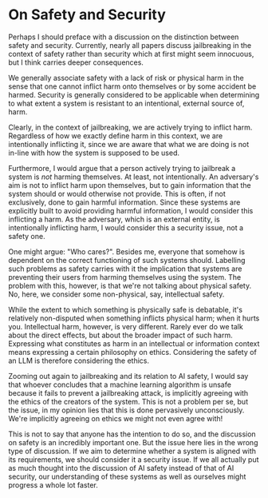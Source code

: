 # On Safety and Security

Perhaps I should preface with a discussion on the distinction between safety and
security. Currently, nearly all papers discuss jailbreaking in the context of
safety rather than security which at first might seem innocuous, but I think
carries deeper consequences.

We generally associate safety with a lack of risk or physical harm in the sense
that one cannot inflict harm onto themselves or by some accident be harmed.
Security is generally considered to be applicable when determining to what
extent a system is resistant to an intentional, external source of, harm.

Clearly, in the context of jailbreaking, we are actively trying to inflict harm.
Regardless of how we exactly define harm in this context, we are intentionally
inflicting it, since we are aware that what we are doing is not in-line with how
the system is supposed to be used.

Furthermore, I would argue that a person actively trying to jailbreak a system
is _not_ harming themselves. At least, not intentionally. An adversary's aim is
not to inflict harm upon themselves, but to gain information that the system
should or would otherwise not provide. This is often, if not exclusively, done
to gain harmful information. Since these systems are explicitly built to avoid
providing harmful information, I would consider this inflicting a harm. As the
adversary, which is an external entity, is intentionally inflicting harm, I
would consider this a security issue, not a safety one.

One might argue: "Who cares?". Besides me, everyone that somehow is dependent on
the correct functioning of such systems should. Labelling such problems as
safety carries with it the implication that systems are preventing their users
from harming themselves using the system. The problem with this, however, is
that we're not talking about physical safety. No, here, we consider some
non-physical, say, intellectual safety.

While the extent to which something is physically safe is debatable, it's
relatively non-disputed when something inflicts physical harm; when it hurts
you. Intellectual harm, however, is very different. Rarely ever do we talk about
the direct effects, but about the broader impact of such harm.  Expressing what
constitutes as harm in an intellectual or information context means expressing a
certain philosophy on ethics. Considering the safety of an LLM is therefore
considering the ethics.

Zooming out again to jailbreaking and its relation to AI safety, I would say
that whoever concludes that a machine learning algorithm is unsafe because it
fails to prevent a jailbreaking attack, is implicitly agreeing with the ethics
of the creators of the system. This is not a problem per se, but the issue, in
my opinion lies that this is done pervasively unconsciously. We're implicitly
agreeing on ethics we might not even agree with!

<!--  Rant about agreeing with companies, or a general lack of critical thinking?  -->

This is not to say that anyone has the intention to do so, and the discussion
on safety is an incredibly important one. But the issue here lies in the wrong
type of discussion. If we aim to determine whether a system is aligned with
its requirements, we should consider it a security issue. If we all actually
put as much thought into the discussion of AI safety instead of that of AI
security, our understanding of these systems as well as ourselves might
progress a whole lot faster.
